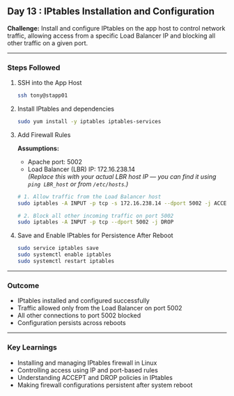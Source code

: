 ## Day 13 : IPtables Installation and Configuration

**Challenge:** Install and configure IPtables on the app host to control network traffic, allowing access from a specific Load Balancer IP and blocking all other traffic on a given port.

---

### Steps Followed

1. SSH into the App Host
   ```bash
   ssh tony@stapp01
   ```

2. Install IPtables and dependencies
   ```bash
   sudo yum install -y iptables iptables-services
   ```

3. Add Firewall Rules

   **Assumptions:**
   - Apache port: 5002  
   - Load Balancer (LBR) IP: 172.16.238.14  
     *(Replace this with your actual LBR host IP — you can find it using `ping LBR_host` or from `/etc/hosts`.)*

   ```bash
   # 1. Allow traffic from the Load Balancer host
   sudo iptables -A INPUT -p tcp -s 172.16.238.14 --dport 5002 -j ACCEPT

   # 2. Block all other incoming traffic on port 5002
   sudo iptables -A INPUT -p tcp --dport 5002 -j DROP
   ```

4. Save and Enable IPtables for Persistence After Reboot
   ```bash
   sudo service iptables save
   sudo systemctl enable iptables
   sudo systemctl restart iptables
   ```

---

### Outcome
- IPtables installed and configured successfully  
- Traffic allowed only from the Load Balancer on port 5002  
- All other connections to port 5002 blocked  
- Configuration persists across reboots

---

### Key Learnings
- Installing and managing IPtables firewall in Linux  
- Controlling access using IP and port-based rules  
- Understanding ACCEPT and DROP policies in IPtables  
- Making firewall configurations persistent after system reboot
